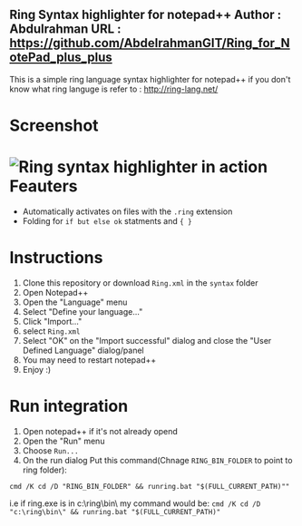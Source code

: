 Ring Syntax highlighter for notepad++
Author : Abdulrahman
URL : https://github.com/AbdelrahmanGIT/Ring_for_NotePad_plus_plus
--------------
This is a simple ring language syntax highlighter for notepad++
if you don't know what ring languge is refer to : http://ring-lang.net/

Screenshot
======
![Ring syntax highlighter in action](http://i.imgur.com/DqZyyXg.png)
Feauters
======
- Automatically activates on files with the `.ring` extension
- Folding for `if but else ok` statments and `{ }`


Instructions
============
1. Clone this repository or download `Ring.xml` in the `syntax` folder
2. Open Notepad++
3. Open the "Language" menu
4. Select "Define your language..."
5. Click "Import..."
6. select `Ring.xml`
7. Select "OK" on the "Import successful" dialog and close the "User Defined Language" dialog/panel
8. You may need to restart notepad++
9. Enjoy :)

Run integration
===
1. Open notepad++ if it's not already opend
2. Open the "Run" menu
3. Choose `Run...`
4. On the run dialog Put this command(Chnage `RING_BIN_FOLDER` to point to ring folder): 
 
`cmd /K cd /D "RING_BIN_FOLDER" && runring.bat "$(FULL_CURRENT_PATH)""`

i.e if ring.exe is in c:\ring\bin\ my command would be:
`cmd /K cd /D "c:\ring\bin\" && runring.bat "$(FULL_CURRENT_PATH)"`
